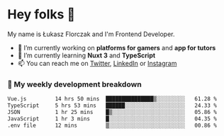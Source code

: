 # Hey folks 👋

My name is Łukasz Florczak and I'm Frontend Developer. 

- 🔭 I’m currently working on **platforms for gamers** and **app for tutors**
- 🌱 I’m currently learning **Nuxt 3** and **TypeScript**
- 📫 You can reach me on [Twitter](https://twitter.com/lukaszflorczak), [LinkedIn](https://pl.linkedin.com/in/lukasz-florczak) or [Instagram](https://instagram.com/lukaszflorczak)


### 🧮 My weekly development breakdown

<!--START_SECTION:waka-->

```txt
Vue.js         14 hrs 50 mins  ███████████████▒░░░░░░░░░   61.28 %
TypeScript     5 hrs 53 mins   ██████░░░░░░░░░░░░░░░░░░░   24.33 %
JSON           1 hr 25 mins    █▒░░░░░░░░░░░░░░░░░░░░░░░   05.86 %
JavaScript     1 hr 3 mins     █░░░░░░░░░░░░░░░░░░░░░░░░   04.35 %
.env file      12 mins         ▒░░░░░░░░░░░░░░░░░░░░░░░░   00.86 %
```

<!--END_SECTION:waka-->

<!--
**lukaszflorczak/lukaszflorczak** is a ✨ _special_ ✨ repository because its `README.md` (this file) appears on your GitHub profile.

Here are some ideas to get you started:

- 🔭 I’m currently working on ...
- 🌱 I’m currently learning ...
- 👯 I’m looking to collaborate on ...
- 🤔 I’m looking for help with ...
- 💬 Ask me about ...
- 📫 How to reach me: ...
- 😄 Pronouns: ...
- ⚡ Fun fact: ...
-->

